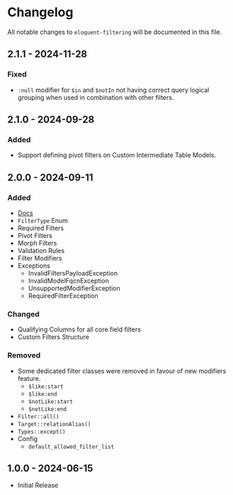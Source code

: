 # Changelog

All notable changes to `eloquent-filtering` will be documented in this file.

## 2.1.1 - 2024-11-28
### Fixed
- `:null` modifier for `$in` and `$notIn` not having correct query logical grouping when used in combination with other filters.

## 2.1.0 - 2024-09-28
### Added
- Support defining pivot filters on Custom Intermediate Table Models.

## 2.0.0 - 2024-09-11
### Added
- [Docs](https://docs.eloquentfiltering.com)
- `FilterType` Enum
- Required Filters
- Pivot Filters
- Morph Filters
- Validation Rules
- Filter Modifiers
- Exceptions
  - InvalidFiltersPayloadException
  - InvalidModelFqcnException
  - UnsupportedModifierException
  - RequiredFilterException
### Changed
- Qualifying Columns for all core field filters
- Custom Filters Structure
### Removed
- Some dedicated filter classes were removed in favour of new modifiers feature.
  - `$like:start`
  - `$like:end`
  - `$notLike:start`
  - `$notLike:end`
- `Filter::all()`
- `Target::relationAlias()`
- `Types::except()`
- Config
  - `default_allowed_filter_list`

## 1.0.0 - 2024-06-15
- Initial Release

